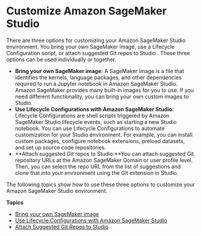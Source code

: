 # Customize Amazon SageMaker Studio<a name="studio-customize"></a>

There are three options for customizing your Amazon SageMaker Studio environment\. You bring your own SageMaker image, use a Lifecycle Configuration script, or attach suggested Git repos to Studio \. These three options can be used individually or together\. 
+ **Bring your own SageMaker image:** A SageMaker image is a file that identifies the kernels, language packages, and other dependencies required to run a Jupyter notebook in Amazon SageMaker Studio\. Amazon SageMaker provides many built\-in images for you to use\. If you need different functionality, you can bring your own custom images to Studio\.
+ **Use Lifecycle Configurations with Amazon SageMaker Studio:** Lifecycle Configurations are shell scripts triggered by Amazon SageMaker Studio lifecycle events, such as starting a new Studio notebook\. You can use Lifecycle Configurations to automate customization for your Studio environment\. For example, you can install custom packages, configure notebook extensions, preload datasets, and set up source code repositories\.
+ **Attach suggested Git repos to Studio:**You can attach suggested Git repository URLs at the Amazon SageMaker Domain or user profile level\. Then, you can select the repo URL from the list of suggestions and clone that into your environment using the Git extension in Studio\. 

The following topics show how to use these three options to customize your Amazon SageMaker Studio environment\.

**Topics**
+ [Bring your own SageMaker image](studio-byoi.md)
+ [Use Lifecycle Configurations with Amazon SageMaker Studio](studio-lcc.md)
+ [Attach Suggested Git Repos to Studio](studio-git-attach.md)